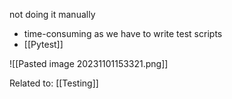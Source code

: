 not doing it manually
- time-consuming as we have to write test scripts
- [[Pytest]]

![[Pasted image 20231101153321.png]]

Related to: [[Testing]]